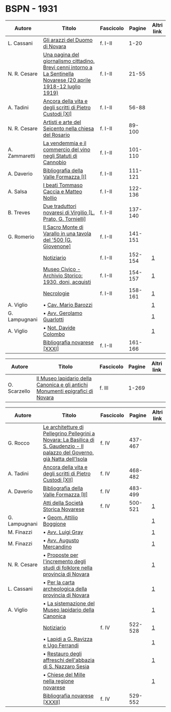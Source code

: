 # BSPN - 1931

| Autore        | Titolo                                                                                                                                                                  | Fascicolo | Pagine  | Altri link                                             |
|---------------|-------------------------------------------------------------------------------------------------------------------------------------------------------------------------|-----------|---------|--------------------------------------------------------|
| L. Cassani    | [Gli arazzi del Duomo di Novara](https://en.calameo.com/read/00726073571b44b918d65)                                                                                     | f. I-II   | 1-20    |                                                        |
| N. R. Cesare  | [Una pagina del giornalismo cittadino. Brevi cenni intorno a La Sentinella Novarese (20 aprile 1918-12 luglio 1919)](https://en.calameo.com/read/00726073571b44b918d65) | f. I-II   | 21-55   |                                                        |
| A. Tadini     | [Ancora della vita e degli scritti di Pietro Custodi [XI]](https://en.calameo.com/read/00726073571b44b918d65)                                                           | f. I-II   | 56-88   |                                                        |
| N. R. Cesare  | [Artisti e arte del Seicento nella chiesa del Rosario](https://en.calameo.com/read/00726073571b44b918d65)                                                               | f. I-II   | 89-100  |                                                        |
| A. Zammaretti | [La vendemmia e il commercio del vino negli Statuti di Cannobio](https://en.calameo.com/read/00726073571b44b918d65)                                                     | f. I-II   | 101-110 |                                                        |
| A. Daverio    | [Bibliografia della Valle Formazza [I]](https://en.calameo.com/read/00726073571b44b918d65)                                                                              | f. I-II   | 111-121 |                                                        |
| A. Salsa      | [I beati Tommaso Caccia e Matteo Nollio](https://en.calameo.com/read/00726073571b44b918d65)                                                                             | f. I-II   | 122-136 |                                                        |
| B. Treves     | [Due traduttori novaresi di Virgilio [L. Prato, G. Tornielli]](https://en.calameo.com/read/00726073571b44b918d65)                                                       | f. I-II   | 137-140 |                                                        |
| G. Romerio    | [Il Sacro Monte di Varallo in una tavola del '500 [G. Giovenone]](https://en.calameo.com/read/00726073571b44b918d65)                                                    | f. I-II   | 141-151 |                                                        |
|               | [Notiziario](http://www.ssno.it/BSPNo/bspn_not31.html#311a)                                                                                                             | f. I-II   | 152-154 | [1](https://en.calameo.com/read/00726073571b44b918d65) |
|               | [Museo Civico - Archivio Storico: 1930, doni, acquisti](http://www.ssno.it/BSPNo/bspn_not31.html#311b)                                                                  | f. I-II   | 154-157 | [1](https://en.calameo.com/read/00726073571b44b918d65) |
|               | [Necrologie](http://www.ssno.it/BSPNo/bspn_not31.html#311c)                                                                                                             | f. I-II   | 158-161 | [1](https://en.calameo.com/read/00726073571b44b918d65) |
| A. Viglio     | • [Cav. Mario Barozzi](http://www.ssno.it/BSPNo/bspn_not31.html#bar)                                                                                                    |           |         | [1](https://en.calameo.com/read/00726073571b44b918d65) |
| G. Lampugnani | • [Avv. Gerolamo Guarlotti](http://www.ssno.it/BSPNo/bspn_not31.html#guar)                                                                                              |           |         | [1](https://en.calameo.com/read/00726073571b44b918d65) |
| A. Viglio     | • [Not. Davide Colombo](http://www.ssno.it/BSPNo/bspn_not31.html#col)                                                                                                   |           |         | [1](https://en.calameo.com/read/00726073571b44b918d65) |
|               | [Bibliografia novarese [XXXI]](https://en.calameo.com/read/00726073571b44b918d65)                                                                                       | f. I-II   | 161-166 |                                                        |

| Autore       | Titolo                                                                                                                              | Fascicolo | Pagine | Altri link |
|--------------|-------------------------------------------------------------------------------------------------------------------------------------|-----------|--------|------------|
| O. Scarzello | [Il Museo lapidario della Canonica e gli antichi Monumenti epigrafici di Novara](https://en.calameo.com/read/0072607351e174d9a89f7) | f. III    | 1-269  |            |

| Autore        | Titolo                                                                                                                                                                             | Fascicolo | Pagine  | Altri link                                             |
|---------------|------------------------------------------------------------------------------------------------------------------------------------------------------------------------------------|-----------|---------|--------------------------------------------------------|
| G. Rocco      | [Le architetture di Pellegrino Pellegrini a Novara: La Basilica di S. Gaudenzio - Il palazzo del Governo, già Natta dell'Isola](https://en.calameo.com/read/007260735605926c012d9) | f. IV     | 437-467 |                                                        |
| A. Tadini     | [Ancora della vita e degli scritti di Pietro Custodi [XII]](https://en.calameo.com/read/007260735605926c012d9)                                                                     | f. IV     | 468-482 |                                                        |
| A. Daverio    | [Bibliografia della Valle Formazza [II]](https://en.calameo.com/read/007260735605926c012d9)                                                                                        | f. IV     | 483-499 |                                                        |
|               | [Atti della Società Storica Novarese](http://www.ssno.it/BSPNo/bspn_not31.html#314a)                                                                                               | f. IV     | 500-521 | [1](https://en.calameo.com/read/007260735605926c012d9) |
| G. Lampugnani | • [Geom. Attilio Boggione](http://www.ssno.it/BSPNo/bspn_not31.html#bogg)                                                                                                          |           |         | [1](https://en.calameo.com/read/007260735605926c012d9) |
| M. Finazzi    | • [Avv. Luigi Gray](http://www.ssno.it/BSPNo/bspn_not31.html#gray)                                                                                                                 |           |         | [1](https://en.calameo.com/read/007260735605926c012d9) |
| M. Finazzi    | • [Avv. Augusto Mercandino](http://www.ssno.it/BSPNo/bspn_not31.html#merc)                                                                                                         |           |         | [1](https://en.calameo.com/read/007260735605926c012d9) |
| N. R. Cesare  | • [Proposte per l'incremento degli studi di folklore nella provincia di Novara](http://www.ssno.it/BSPNo/bspn_not31.html#folk)                                                     |           |         | [1](https://en.calameo.com/read/007260735605926c012d9) |
| L. Cassani    | • [Per la carta archeologica della provincia di Novara](http://www.ssno.it/BSPNo/bspn_not31.html#archeo)                                                                           |           |         | [1](https://en.calameo.com/read/007260735605926c012d9) |
| A. Viglio     | • [La sistemazione del Museo lapidario della Canonica](http://www.ssno.it/BSPNo/bspn_not31.html#lapi)                                                                              |           |         | [1](https://en.calameo.com/read/007260735605926c012d9) |
|               | [Notiziario](http://www.ssno.it/BSPNo/bspn_not31.html#314b)                                                                                                                        | f. IV     | 522-528 | [1](https://en.calameo.com/read/007260735605926c012d9) |
|               | • [Lapidi a G. Ravizza e Ugo Ferrandi](http://www.ssno.it/BSPNo/bspn_not31.html#lap2)                                                                                              |           |         | [1](https://en.calameo.com/read/007260735605926c012d9) |
|               | • [Restauro degli affreschi dell'abbazia di S. Nazzaro Sesia](http://www.ssno.it/BSPNo/bspn_not31.html#rest)                                                                       |           |         | [1](https://en.calameo.com/read/007260735605926c012d9) |
|               | • [Chiese del Mille nella regione novarese](http://www.ssno.it/BSPNo/bspn_not31.html#mille)                                                                                        |           |         | [1](https://en.calameo.com/read/007260735605926c012d9) |
|               | [Bibliografia novarese [XXXII]](https://en.calameo.com/read/007260735605926c012d9)                                                                                                 | f. IV     | 529-552 |                                                        |
